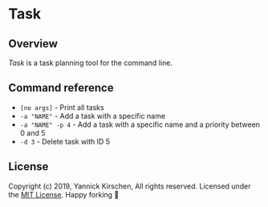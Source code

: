 # Task

## Overview

*Task* is a task planning tool for the command line.

## Command reference

* `[no args]`       -   Print all tasks
* `-a "NAME"`       -   Add a task with a specific name
* `-a "NAME" -p 4`  -   Add a task with a specific name and a priority between 0 and 5
* `-d 3`            -   Delete task with ID 5

## License

Copyright (c) 2019, Yannick Kirschen, All rights reserved.
Licensed under the [MIT License](https://github.com/yannickkirschen/task/blob/master/LICENSE).
Happy forking :fork_and_knife:
